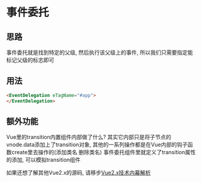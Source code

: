 # 事件委托

## 思路
事件委托就是找到特定的父级, 然后执行该父级上的事件, 所以我们只需要指定能标记父级的标志即可

## 用法
```html
<EventDelegation eTagName="#app">
</EventDelegation>
```

## 额外功能
Vue里的transition内置组件内部做了什么? 其实它内部只是将子节点的vnode.data添加上了transition对象, 其他的一系列操作都是在Vue内部的钩子函数create里去操作的(添加类名 删除类名)
事件委托组件里就定义了transition属性的添加, 可以模拟transition组件

如果还想了解其他Vue2.x的源码, 请移步[Vue2.x技术内幕解析](https://gloomysunday28.github.io/vue-source/)